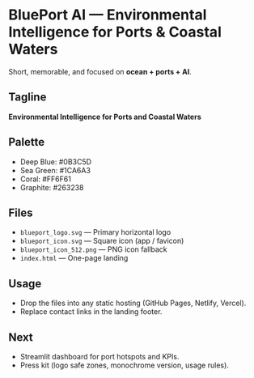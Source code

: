 # BluePort AI — Environmental Intelligence for Ports & Coastal Waters

Short, memorable, and focused on **ocean + ports + AI**.

## Tagline
**Environmental Intelligence for Ports and Coastal Waters**

## Palette
- Deep Blue: #0B3C5D
- Sea Green: #1CA6A3
- Coral: #FF6F61
- Graphite: #263238

## Files
- `blueport_logo.svg` — Primary horizontal logo
- `blueport_icon.svg` — Square icon (app / favicon)
- `blueport_icon_512.png` — PNG icon fallback
- `index.html` — One-page landing

## Usage
- Drop the files into any static hosting (GitHub Pages, Netlify, Vercel).  
- Replace contact links in the landing footer.

## Next
- Streamlit dashboard for port hotspots and KPIs.
- Press kit (logo safe zones, monochrome version, usage rules).
